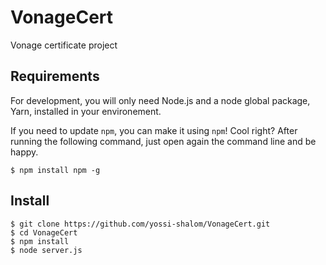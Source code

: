 # VonageCert
Vonage certificate project

## Requirements

For development, you will only need Node.js and a node global package, Yarn, installed in your environement.

If you need to update `npm`, you can make it using `npm`! Cool right? After running the following command, just open again the command line and be happy.

    $ npm install npm -g
  
## Install

    $ git clone https://github.com/yossi-shalom/VonageCert.git
    $ cd VonageCert
    $ npm install
    $ node server.js

